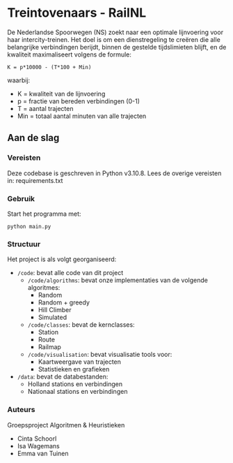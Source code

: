 # Treintovenaars - RailNL

De Nederlandse Spoorwegen (NS) zoekt naar een optimale lijnvoering voor haar intercity-treinen. Het doel is om een dienstregeling te creëren die alle belangrijke verbindingen berijdt, binnen de gestelde tijdslimieten blijft, en de kwaliteit maximaliseert volgens de formule:

    K = p*10000 - (T*100 + Min)

waarbij:
- K = kwaliteit van de lijnvoering
- p = fractie van bereden verbindingen (0-1)
- T = aantal trajecten
- Min = totaal aantal minuten van alle trajecten

## Aan de slag
### Vereisten
Deze codebase is geschreven in Python v3.10.8. Lees de overige vereisten in:
    requirements.txt

### Gebruik
Start het programma met:

    python main.py

### Structuur
Het project is als volgt georganiseerd:

- `/code`: bevat alle code van dit project
  - `/code/algorithms`: bevat onze implementaties van de volgende algoritmes:
    - Random
    - Random + greedy
    - Hill Climber
    - Simulated
  - `/code/classes`: bevat de kernclasses:
    - Station
    - Route
    - Railmap
  - `/code/visualisation`: bevat visualisatie tools voor:
    - Kaartweergave van trajecten
    - Statistieken en grafieken
- `/data`: bevat de databestanden:
  - Holland stations en verbindingen
  - Nationaal stations en verbindingen

### Auteurs
Groepsproject Algoritmen &amp; Heuristieken
- Cinta Schoorl
- Isa Wagemans
- Emma van Tuinen
